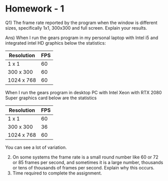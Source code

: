 # Homework - 1
Q1) The frame rate reported by the program when the window is different sizes, specifically 1x1, 300x300 and full screen. Explain your results.
   
Ans) When I run the gears program in my personal laptop with Intel i5 and integrated intel HD graphics below the statistics:  

| Resolution | FPS |  
|------------|-----|  
| 1 x 1      | 60   |  
| 300 x 300  | 60  |  
| 1024 x 768 | 60  |  

When I run the gears program in desktop PC with Intel Xeon with RTX 2080 Super graphics card below are the statistics

| Resolution | FPS |  
|------------|-----|  
| 1 x 1      | 60   |  
| 300 x 300  | 36  |  
| 1024 x 768 | 60  | 

You can see a lot of variation.
 
     
2) On some systems the frame rate is a small round number like 60 or 72 or 85 frames per second, and sometimes it is a large number, thousands or tens of thousands of frames per second. Explain why this occurs.  
3) Time required to complete the assignment.